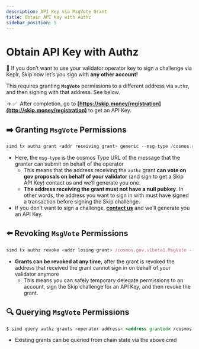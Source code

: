 ```yaml
---
description: API Key via MsgVote Grant
title: Obtain API Key with Authz
sidebar_position: 5
---
```


# Obtain API Key with Authz


🎉 If you don’t want to use your validator operator key to sign a challenge via Keplr, Skip now let’s you sign with <B>any other account!</B>

This requires granting **`MsgVote`** permissions to a different address via `authz`, and then signing with that address. See below.


→ ✅  After completion, go to **[https://skip.money/registration](http://skip.money/registration)** to get an API Key.

## ➡️ Granting `MsgVote` Permissions

```jsx
simd tx authz grant <addr receiving grant> generic --msg-type /cosmos.gov.v1beta1.MsgVote --from <operator key>
```

- Here, the `msg-type` is the cosmos Type URL of the message that the granter can submit on behalf of the operator
  - This means that the address receiving the `authz` grant **can vote on gov proposals on behalf of your validator** (and sign to get a Skip API Key) contact us and we’ll generate you one.
  - **The address receiving the grant must not have a null pubkey**. In other words, the address you want to sign in with must have signed a transaction before signing the Skip challenge.
- If you don’t want to sign a challenge, **[contact us](https://skip.money/contact)** and we’ll generate you an API Key.

## ⬅️ Revoking `MsgVote` Permissions

```jsx
simd tx authz revoke <addr losing grant> /cosmos.gov.v1beta1.MsgVote --from <operator key>
```

- **Grants can be revoked at any time,** after the grant is revoked the address that received the grant cannot sign in on behalf of your validator anymore
  - This means you can safely temporary delegate permissions to an account, sign the Skip challenge for an API Key, and then revoke the grant.

## 🔍 Querying `MsgVote` Permissions

```jsx
$ simd query authz grants <operator address> <address granted> /cosmos.gov.v1beta1.MsgVote
```

- Existing grants can be queried from chain state via the above cmd
